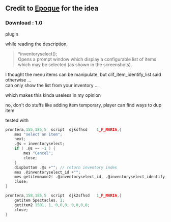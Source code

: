 ## Credit to [Epoque](https://rathena.org/board/topic/118545-release-stormbreaker/) for the idea

### Download : 1.0
plugin

while reading the description,

 > *inventoryselect();  
 Opens a prompt window which display a configurable list of items which may be selected (as shown in the screenshots).

I thought the menu items can be manipulate, but clif_item_identify_list said otherwise ...  
can only show the list from your inventory ...

which makes this kinda useless in my opinion

no, don't do stuffs like adding item temporary, player can find ways to dup item


tested with
```c
prontera,155,185,5	script	djksfhsd	1_F_MARIA,{
	mes "select an item";
	next;
	.@s = inventoryselect;
	if ( .@s == -1 ) {
		mes "Cancel";
		close;
	}
	dispbottom .@s +""; // return inventory index
	mes .@inventoryselect_id +"";
	mes getitemname2( .@inventoryselect_id, .@inventoryselect_identify, .@inventoryselect_refine, .@inventoryselect_attribute, .@inventoryselect_card1, .@inventoryselect_card2, .@inventoryselect_card3, .@inventoryselect_card4 );
	close;
}

prontera,158,185,5	script	djk2sfhsd	1_F_MARIA,{
	getitem Spectacles, 1;
	getitem2 1501, 1, 0,0,0, 0,0,0,0;
	close;
}
```

